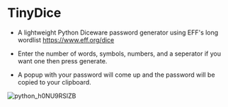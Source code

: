 # TinyDice
- A lightweight Python Diceware password generator using EFF's long wordlist https://www.eff.org/dice

- Enter the number of words, symbols, numbers, and a seperator if you want one then press generate.
- A popup with your password will come up and the password will be copied to your clipboard.

![python_h0NU9RSlZB](https://user-images.githubusercontent.com/52113778/212105307-894fd055-41fb-4c54-808b-97bc5d93ea4a.gif)
